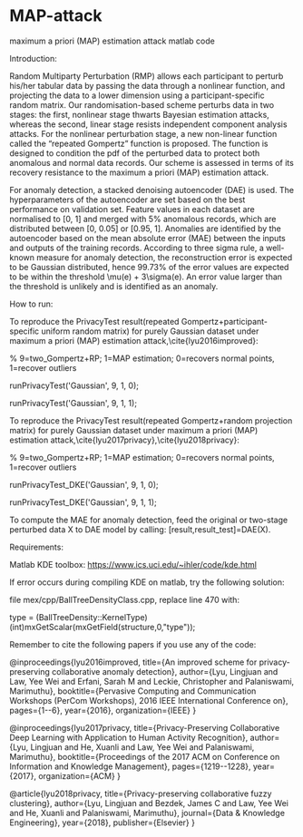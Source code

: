 # MAP-attack
maximum a priori (MAP) estimation attack matlab code

Introduction: 

Random Multiparty Perturbation (RMP) allows each participant to perturb his/her tabular data by passing the data through a nonlinear function, and projecting the data to a lower dimension using a participant-specific random matrix. 
Our randomisation-based scheme perturbs data in two stages: the first, nonlinear stage thwarts Bayesian estimation attacks, whereas the second, linear stage resists independent component analysis attacks. For the nonlinear perturbation stage, a new non-linear function called the “repeated Gompertz” function is proposed. The function is designed to condition the pdf of the perturbed data to protect both anomalous and normal data records. Our scheme is assessed in terms of its recovery resistance to the maximum a priori (MAP) estimation attack.

For anomaly detection, a stacked denoising autoencoder (DAE) is used. The hyperparameters of the autoencoder are set based on the best performance on validation set. Feature values in each dataset are normalised to [0, 1] and merged with 5% anomalous records, which are distributed between [0, 0.05] or [0.95, 1]. Anomalies are identified by the autoencoder based on the mean absolute error (MAE) between the inputs and outputs of the training records. According to three sigma rule, a well-known measure for anomaly detection, the reconstruction error is expected to be Gaussian distributed, hence 99.73% of the error values are expected to be within the threshold \mu(e) + 3\sigma(e). An error value larger than the threshold is unlikely and is identified as an anomaly.

How to run:

To reproduce the PrivacyTest result(repeated Gompertz+participant-specific uniform random matrix) for purely Gaussian dataset under maximum a priori (MAP) estimation attack,\cite{lyu2016improved}:

% 9=two_Gompertz+RP; 1=MAP estimation; 0=recovers normal points, 1=recover outliers

runPrivacyTest('Gaussian', 9, 1, 0);

runPrivacyTest('Gaussian', 9, 1, 1);

To reproduce the PrivacyTest result(repeated Gompertz+random projection matrix) for purely Gaussian dataset under maximum a priori (MAP) estimation attack,\cite{lyu2017privacy},\cite{lyu2018privacy}:

% 9=two_Gompertz+RP; 1=MAP estimation; 0=recovers normal points, 1=recover outliers

runPrivacyTest_DKE('Gaussian', 9, 1, 0);

runPrivacyTest_DKE('Gaussian', 9, 1, 1);


To compute the MAE for anomaly detection, feed the original or two-stage perturbed data X to DAE model by calling: 
[result,result_test]=DAE(X).

Requirements:

Matlab
KDE toolbox: https://www.ics.uci.edu/~ihler/code/kde.html

If error occurs during compiling KDE on matlab, try the following solution:

file mex/cpp/BallTreeDensityClass.cpp, replace line 470 with:

type = (BallTreeDensity::KernelType)(int)mxGetScalar(mxGetField(structure,0,"type"));

Remember to cite the following papers if you use any of the code:

@inproceedings{lyu2016improved,
  title={An improved scheme for privacy-preserving collaborative anomaly detection},
  author={Lyu, Lingjuan and Law, Yee Wei and Erfani, Sarah M and Leckie, Christopher and Palaniswami, Marimuthu},
  booktitle={Pervasive Computing and Communication Workshops (PerCom Workshops), 2016 IEEE International Conference on},
  pages={1--6},
  year={2016},
  organization={IEEE}
}

@inproceedings{lyu2017privacy,
  title={Privacy-Preserving Collaborative Deep Learning with Application to Human Activity Recognition},
  author={Lyu, Lingjuan and He, Xuanli and Law, Yee Wei and Palaniswami, Marimuthu},
  booktitle={Proceedings of the 2017 ACM on Conference on Information and Knowledge Management},
  pages={1219--1228},
  year={2017},
  organization={ACM}
}

@article{lyu2018privacy,
  title={Privacy-preserving collaborative fuzzy clustering},
  author={Lyu, Lingjuan and Bezdek, James C and Law, Yee Wei and He, Xuanli and Palaniswami, Marimuthu},
  journal={Data \& Knowledge Engineering},
  year={2018},
  publisher={Elsevier}
}
